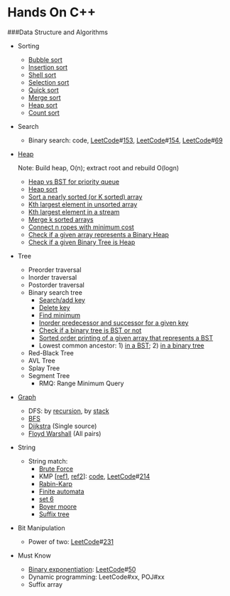 Hands On C++
=======

###Data Structure and Algorithms

- Sorting
  - [Bubble sort](./DSA/sorting/bubble_sort.cpp)
  - [Insertion sort](./DSA/sorting/insertion_sort.cpp)
  - [Shell sort](./DSA/sorting/shell_sort.cpp)
  - [Selection sort](./DSA/sorting/selection_sort.cpp)
  - [Quick sort](./DSA/sorting/quick_sort.cpp)
  - [Merge sort](./DSA/sorting/merge_sort.cpp)
  - [Heap sort](./DSA/sorting/heap_sort.cpp)
  - [Count sort](./DSA/sorting/count_sort.cpp)

- Search
  - Binary search: code, [LeetCode](https://leetcode.com/problems/find-minimum-in-rotated-sorted-array/ "Find Minimum in Rotated Sorted Array")#[153](./LeetCode/153_Find%20Minimum%20in%20Rotated%20Sorted%20Array.cpp), [LeetCode](https://leetcode.com/problems/find-minimum-in-rotated-sorted-array-ii/ "Find Minimum in Rotated Sorted Array II (with duplicates)")#[154](./LeetCode/154_Find%20Minimum%20in%20Rotated%20Sorted%20Array%20II.cpp), [LeetCode](https://leetcode.com/problems/sqrtx/ "Sqrt(x)")#[69](./LeetCode/69_Sqrt(x).cpp)


- [Heap](http://www.geeksforgeeks.org/heap/)

   Note: Build heap, O(n); extract root and rebuild O(logn)
  * [Heap vs BST for priority queue](http://www.geeksforgeeks.org/why-is-binary-heap-preferred-over-bst-for-priority-queue/)
  * [Heap sort](./DSA/sorting/heap_sort.cpp)
  * [Sort a nearly sorted (or K sorted) array](http://www.geeksforgeeks.org/nearly-sorted-algorithm/)
  * [Kth largest element in unsorted array](./DSA/heap/kth_largest_element_in_unsorted_array.cpp)
  * [Kth largest element in a stream](./DSA/heap/kth_largest_element_in_a_stream.cpp)
  * [Merge k sorted arrays](./LeetCode/23_Merge%20k%20Sorted%20Lists.cpp)
  * [Connect n ropes with minimum cost](http://www.geeksforgeeks.org/connect-n-ropes-minimum-cost/)
  * [Check if a given array represents a Binary Heap](http://www.geeksforgeeks.org/how-to-check-if-a-given-array-represents-a-binary-heap/)
  * [Check if a given Binary Tree is Heap](http://www.geeksforgeeks.org/check-if-a-given-binary-tree-is-heap/)

- Tree
  - Preorder traversal
  - Inorder traversal
  - Postorder traversal
  - Binary search tree
    - [Search/add key](http://geeksquiz.com/binary-search-tree-set-1-search-and-insertion/)
    - [Delete key](http://geeksquiz.com/binary-search-tree-set-2-delete/) 
    - [Find minimum](http://www.geeksforgeeks.org/find-the-minimum-element-in-a-binary-search-tree/)
    - [Inorder predecessor and successor for a given key](http://www.geeksforgeeks.org/inorder-predecessor-successor-given-key-bst/)
    - [Check if a binary tree is BST or not](http://www.geeksforgeeks.org/a-program-to-check-if-a-binary-tree-is-bst-or-not/)
    - [Sorted order printing of a given array that represents a BST](http://www.geeksforgeeks.org/sorted-order-printing-of-an-array-that-represents-a-bst/)
    - Lowest common ancestor: 1) [in a BST](http://www.geeksforgeeks.org/lowest-common-ancestor-in-a-binary-search-tree/); 2) [in a binary tree](http://www.geeksforgeeks.org/lowest-common-ancestor-binary-tree-set-1/)
  - Red-Black Tree
  - AVL Tree
  - Splay Tree
  - Segment Tree
    - RMQ: Range Minimum Query
  

- [Graph](http://www.geeksforgeeks.org/data-structures/#Graph)
  - DFS: by [recursion](./DSA/graph/DFS_recursion.cpp), by [stack](./DSA/graph/DFS.cpp)
  - [BFS](./DSA/graph/BFS.cpp)
  - [Dijkstra](./DSA/graph/Dijkstra.cpp) (Single source)
  - [Floyd Warshall](./DSA/graph/Floyd_Warshall.cpp) (All pairs)

- String
  - String match: 
    - [Brute Force](http://www.geeksforgeeks.org/searching-for-patterns-set-1-naive-pattern-searching/)
    - KMP [[ref1](http://www.geeksforgeeks.org/searching-for-patterns-set-2-kmp-algorithm/), [ref2](http://jakeboxer.com/blog/2009/12/13/the-knuth-morris-pratt-algorithm-in-my-own-words/)]: [code](./DSA/string/KMP.cpp), [LeetCode](https://leetcode.com/problems/shortest-palindrome/ "Shortest Palindrome")#[214](./LeetCode/214_Shortest%20Palindrome.cpp)
    - [Rabin-Karp](http://www.geeksforgeeks.org/searching-for-patterns-set-3-rabin-karp-algorithm/)
    - [Finite automata](http://www.geeksforgeeks.org/searching-for-patterns-set-5-finite-automata/)
    - [set 6](http://www.geeksforgeeks.org/pattern-searching-set-5-efficient-constructtion-of-finite-automata/)
    - [Boyer moore](http://www.geeksforgeeks.org/pattern-searching-set-7-boyer-moore-algorithm-bad-character-heuristic/)
    - [Suffix tree](http://www.geeksforgeeks.org/pattern-searching-set-8-suffix-tree-introduction/)

- Bit Manipulation
  - Power of two: [LeetCode](https://leetcode.com/problems/power-of-two/ "Power of Two")#[231](./LeetCode/231_Power%20of%20Two.cpp)

- Must Know
  - [Binary exponentiation](https://www.hackerearth.com/notes/mod-integer-exponentiation-useful-in-competetive-programming/): [LeetCode](https://leetcode.com/problems/powx-n/ "Pow(x, n)")#[50](./LeetCode/50_Pow(x%2C%20n).cpp)
  - Dynamic programming: LeetCode#xx, POJ#xx
  - Suffix array

